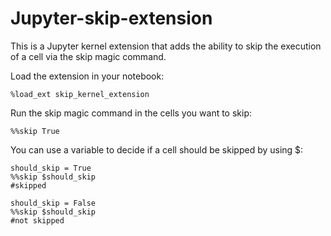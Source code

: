 # Jupyter-skip-extension

This is a Jupyter kernel extension that adds the ability to skip the execution of a cell via the skip magic command.

Load the extension in your notebook:

```Jupyter Notebook
%load_ext skip_kernel_extension
```

Run the skip magic command in the cells you want to skip:

```Jupyter Notebook
%%skip True
```

You can use a variable to decide if a cell should be skipped by using $:

```Jupyter Notebook
should_skip = True
%%skip $should_skip 
#skipped

should_skip = False
%%skip $should_skip 
#not skipped
```
    
